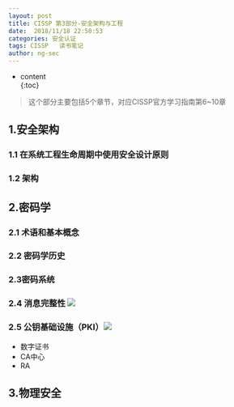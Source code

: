 ```yaml
---
layout: post  
title: CISSP 第3部分-安全架构与工程
date:  2018/11/18 22:50:53
categories: 安全认证 
tags: CISSP   读书笔记
author: ng-sec  
---
```


* content  
{:toc}

> 这个部分主要包括5个章节，对应CISSP官方学习指南第6~10章

## 1.安全架构
### 1.1 在系统工程生命周期中使用安全设计原则

### 1.2 架构


## 2.密码学
### 2.1 术语和基本概念

### 2.2 密码学历史

### 2.3密码系统
### 2.4 消息完整性 ![](http://800wifi.com/ng-sec/flag.png) 
### 2.5 公钥基础设施（PKI）![](http://800wifi.com/ng-sec/flag.png) 
- 数字证书
- CA中心
- RA
## 3.物理安全